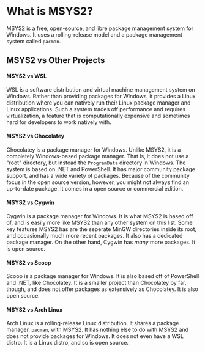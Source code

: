 # What is MSYS2?

MSYS2 is a free, open-source, and libre package management system for Windows. It uses a rolling-release model and a package management system called `pacman`.

## MSYS2 vs Other Projects

#### MSYS2 vs WSL

WSL is a software distribution and virtual machine management system on Windows. Rather than providing packages for Windows, it provides a Linux distribution where you can natively run their Linux package manager and Linux applications. Such a system trades off performance and requires virtualization, a feature that is computationally expensive and sometimes hard for developers to work natively with.

#### MSYS2 vs Chocolatey

Chocolatey is a package manager for Windows. Unlike MSYS2, it is a completely Windows-based package manager. That is, it does not use a "root" directory, but instead the `ProgramData` directory in Windows. The system is based on .NET and PowerShell. It has major community package support, and has a wide variety of packages. Because of the community focus in the open source version, however, you might not always find an up-to-date package. It comes in a open source or commercial edition.

#### MSYS2 vs Cygwin

Cygwin is a package manager for Windows. It is what MSYS2 is based off of, and is easily more like MSYS2 than any other system on this list. Some key features MSYS2 has are the seperate MinGW directories inside its root, and occasionally much more recent packages. It also has a dedicated package manager. On the other hand, Cygwin has _many_ more packages. It is open source.

#### MSYS2 vs Scoop

Scoop is a package manager for Windows. It is also based off of PowerShell and .NET, like Chocolatey. It is a smaller project than Chocolatey by far, though, and does not offer packages as extensively as Chocolatey. It is also open source.

#### MSYS2 vs Arch Linux

Arch Linux is a rolling-release Linux distribution. It shares a package manager, `pacman`, with MSYS2. It has nothing else to do with MSYS2 and does not provide packages for Windows. It does not even have a WSL distro. It is a Linux distro, and so is open source.
